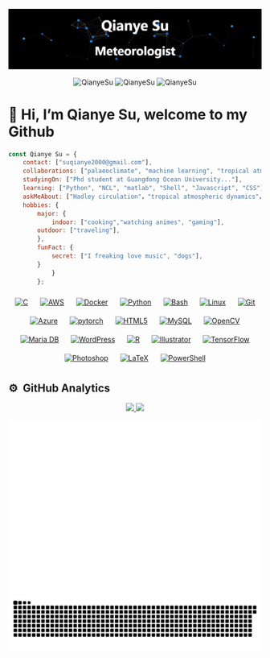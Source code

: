 [![](https://raw.githubusercontent.com/QianyeSu/QianyeSu/master/profile.gif)](https://github.com/QianyeSu/)<!-- If you want the template for my gif, email me! -->
<!--<p align="center"> <img src="#" /> </p>
<p align="center"> <img src="#" /> </p>-->
<p align="center"> <img src="https://komarev.com/ghpvc/?username=QianyeSu&logoColor=white&color=FFDE59" alt="QianyeSu" /> <img
src="https://img.shields.io/github/followers/QianyeSu?style=social" alt="QianyeSu" /> <img
src="https://img.shields.io/github/last-commit/QianyeSu/QianyeSu" alt="QianyeSu
" />  </p>
 
# 👋 Hi, I’m Qianye Su, welcome to my Github

```javascript
const Qianye Su = {
    contact: ["suqianye2000@gmail.com"],
    collaborations: ["palaeoclimate", "machine learning", "tropical atmospheric dynamics"],
    studyingOn: ["Phd student at Guangdong Ocean University..."],
    learning: ["Python", "NCL", "matlab", "Shell", "Javascript", "CSS"],
    askMeAbout: ["Hadley circulation"，"tropical atmospheric dynamics"，"CESM"],
    hobbies: {
        major: {
            indoor: ["cooking","watching animes", "gaming"],
	    outdoor: ["traveling"],
        },
        funFact: {
            secret: ["I freaking love music", "dogs"],
		}
            }
        };
```


<div align="center">  
<a href="https://www.cprogramming.com/" target="_blank"><img style="margin: 10px" src="https://profilinator.rishav.dev/skills-assets/c-original.svg" alt="C" height="25" /></a>  
<a href="https://aws.amazon.com/" target="_blank"><img style="margin: 10px" src="https://profilinator.rishav.dev/skills-assets/amazonwebservices-original-wordmark.svg" alt="AWS" height="25" /></a>  
<a href="https://www.docker.com/" target="_blank"><img style="margin: 10px" src="https://profilinator.rishav.dev/skills-assets/docker-original-wordmark.svg" alt="Docker" height="25" /></a>  
<a href="https://www.python.org/" target="_blank"><img style="margin: 10px" src="https://profilinator.rishav.dev/skills-assets/python-original.svg" alt="Python" height="25" /></a>  
<a href="https://www.gnu.org/software/bash/" target="_blank"><img style="margin: 10px" src="https://profilinator.rishav.dev/skills-assets/gnu_bash-icon.svg" alt="Bash" height="25" /></a>  
<a href="https://www.linux.org/" target="_blank"><img style="margin: 10px" src="https://profilinator.rishav.dev/skills-assets/linux-original.svg" alt="Linux" height="25" /></a>  
<a href="https://github.com/" target="_blank"><img style="margin: 10px" src="https://profilinator.rishav.dev/skills-assets/git-scm-icon.svg" alt="Git" height="25" /></a>  
<a href="https://azure.microsoft.com/en-in/" target="_blank"><img style="margin: 10px" src="https://profilinator.rishav.dev/skills-assets/microsoft_azure-icon.svg" alt="Azure" height="25" /></a>  
<a href="https://pytorch.org/" target="_blank"><img style="margin: 10px" src="https://profilinator.rishav.dev/skills-assets/pytorch-icon.svg" alt="pytorch" height="25" /></a>  
<a href="https://en.wikipedia.org/wiki/HTML5" target="_blank"><img style="margin: 10px" src="https://profilinator.rishav.dev/skills-assets/html5-original-wordmark.svg" alt="HTML5" height="25" /></a>  
<a href="https://www.mysql.com/" target="_blank"><img style="margin: 10px" src="https://profilinator.rishav.dev/skills-assets/mysql-original-wordmark.svg" alt="MySQL" height="25" /></a>  
<a href="https://opencv.org/" target="_blank"><img style="margin: 10px" src="https://profilinator.rishav.dev/skills-assets/opencv-icon.svg" alt="OpenCV" height="25" /></a>  
<a href="https://mariadb.org/" target="_blank"><img style="margin: 10px" src="https://profilinator.rishav.dev/skills-assets/mariadb.png" alt="Maria DB" height="25" /></a>  
<a href="https://wordpress.com/" target="_blank"><img style="margin: 10px" src="https://profilinator.rishav.dev/skills-assets/wordpress.png" alt="WordPress" height="25" /></a>  
<a href="https://www.r-project.org/" target="_blank"><img style="margin: 10px" src="https://profilinator.rishav.dev/skills-assets/r.svg" alt="R" height="25" /></a>  
<a href="https://www.adobe.com/in/products/illustrator.html" target="_blank"><img style="margin: 10px" src="https://profilinator.rishav.dev/skills-assets/adobe_illustrator-icon.svg" alt="Illustrator" height="25" /></a>  
<a href="https://www.tensorflow.org/" target="_blank"><img style="margin: 10px" src="https://profilinator.rishav.dev/skills-assets/tensorflow-icon.svg" alt="TensorFlow" height="25" /></a>  
<a href="https://www.adobe.com/in/products/photoshop.html" target="_blank"><img style="margin: 10px" src="https://profilinator.rishav.dev/skills-assets/photoshop-plain.svg" alt="Photoshop" height="25" /></a>  
<a href="https://www.latex-project.org/" target="_blank"><img style="margin: 10px" src="https://profilinator.rishav.dev/skills-assets/latex.png" alt="LaTeX" height="25" /></a>  
<a href="https://docs.microsoft.com/en-us/powershell/" target="_blank"><img style="margin: 10px" src="https://profilinator.rishav.dev/skills-assets/powershell.png" alt="PowerShell" height="25" /></a>  
</div>  


<!--
### Languages

![Python](https://img.shields.io/badge/-Python-000?&logo=Python)
![JavaScript](https://img.shields.io/badge/-JavaScript-000?&logo=JavaScript)
![NCL](https://img.shields.io/badge/NCL-green?&logo=NCL)
![Matlab](https://img.shields.io/badge/matlab-orange?&logo=Matlab)
![Shell](https://img.shields.io/badge/-Shell-blue?logo=Shell)
-->

## ⚙️ &nbsp;GitHub Analytics

<div align="center">
  <a href="https://github.com/QianyeSu">
    <img height="180em" src="https://github-readme-stats.vercel.app/api?username=QianyeSu&show_icons=true&hide_border=true&include_all_commits=true&count_private=true"/>
    <img height="180em" src="https://github-readme-stats.vercel.app/api/top-langs/?username=QianyeSu&hide_border=true&layout=compact"/>
  </a>
</div>

<!--
<p>
  <br>
  <a href="https://github.com/QianyeSu">
    <img height="180em" src="https://github-readme-stats.vercel.app/api?username=QianyeSu&show_icons=true&hide_border=true"/>
    <img height="180em" src="https://github-readme-stats.anuraghazra1.vercel.app/api/top-langs/?username=QianyeSu&hide_border=true&layout=compact" />
  </a>
  <br>
  <br>
  <a href="https://github.com/QianyeSu">
      <img height="180em" src="https://github-readme-streak-stats.herokuapp.com/?user=QianyeSu&hide_border=true"/>  
  </a> 
</p>
-->

<p align="center">
  <img width="800" src="assets/metrics.plugin.isocalendar.fullyear.svg" alt="Isometric calendar"/>
  <img width="800" src="assets/snake.svg" alt="snake"/>
</p>

<!--
## ⚙️ &nbsp;Activity
| Activity time | Commit time |
| --- | --- |
| ![](https://github-profile-summary-cards.vercel.app/api/cards/profile-details?username=QianyeSu&theme=github)  | ![](https://github-profile-summary-cards.vercel.app/api/cards/productive-time?username=QianyeSu&theme=github) |
-->



<!--
**QianyeSu/QianyeSu** is a ✨ _special_ ✨ repository because its `README.md` (this file) appears on your GitHub profile.
#### 💬 Ask me about anything related to atmosphere science.
#### ⚡ I'm happy to answer any questions about the Hadley Circulation.
Here are some ideas to get you started:
## 👋 Hi, I’m Qianye Su, currently a Master's student at Guangdong Ocean University.
#### 🔭 I’m interested in Hadley Circulation
#### 🌱 I’m currently learning advanced data analysis techniques and exploring their applications in atmospheric science and ocean-atmosphere interactions.
#### 👯 I’m currently studying the Community Earth System Model (CESM).
#### 🤔 I’m looking to collaborate on projects involving tropical atmospheric dynamics, machine learning, paleoclimate.
#### 📫 How to reach me: suqianye2000@gmail.com
#### 😄 Pronouns: He/Him
#### 💬 I'm happy to answer any questions about the Hadley Circulation.

# ![Shell](https://img.shields.io/badge/-Spring-000?&logo=Shell)
## ⚙️ &nbsp;GitHub Analytics
| My Github Stats | Programming Languages I use |
| --- | --- |
| ![ github stats](https://github-readme-stats.vercel.app/api?username=QianyeSu&show_icons=true&title_color=0099ff&icon_color=0099ff&text_color=333333&bg_color=ffffff&count_private=true) | ![ top languages](https://github-readme-stats.vercel.app/api/top-langs/?username=QianyeSu&show_icons=true&title_color=0099ff&icon_color=0099ff&text_color=333333&bg_color=ffffff&count_private=true&layout=compact) |
| Activity time | Commit time |
| ![](https://github-profile-summary-cards.vercel.app/api/cards/profile-details?username=QianyeSu&theme=github)  | ![](https://github-profile-summary-cards.vercel.app/api/cards/productive-time?username=QianyeSu&theme=github) |

## ⚙️ &nbsp;Activity time

-->
